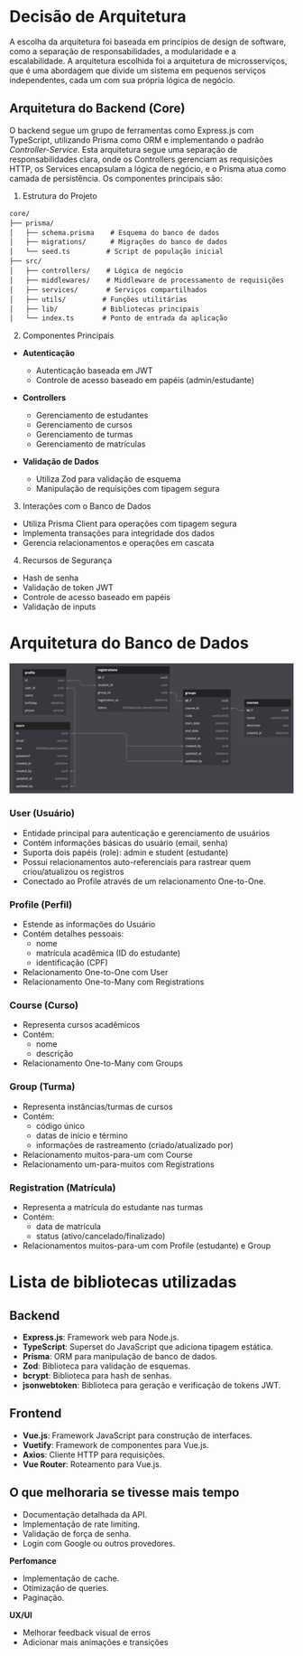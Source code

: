 # Decisão de Arquitetura

A escolha da arquitetura foi baseada em princípios de design de software, como a separação de responsabilidades, a modularidade e a escalabilidade. A arquitetura escolhida foi a arquitetura de microsserviços, que é uma abordagem que divide um sistema em pequenos serviços independentes, cada um com sua própria lógica de negócio.

## Arquitetura do Backend (Core)

O backend segue um grupo de ferramentas como Express.js com TypeScript, utilizando Prisma como ORM e implementando o padrão *Controller-Service*. Esta arquitetura segue uma separação de responsabilidades clara, onde os Controllers gerenciam as requisições HTTP, os Services encapsulam a lógica de negócio, e o Prisma atua como camada de persistência. Os componentes principais são:

1. Estrutura do Projeto

```txt
core/
├── prisma/
│   ├── schema.prisma    # Esquema do banco de dados
│   ├── migrations/      # Migrações do banco de dados
│   └── seed.ts         # Script de população inicial
├── src/
│   ├── controllers/    # Lógica de negócio
│   ├── middlewares/    # Middleware de processamento de requisições
│   ├── services/       # Serviços compartilhados
│   ├── utils/         # Funções utilitárias
│   ├── lib/           # Bibliotecas principais
│   └── index.ts       # Ponto de entrada da aplicação
```

2. Componentes Principais
- **Autenticação**
  - Autenticação baseada em JWT
  - Controle de acesso baseado em papéis (admin/estudante)

- **Controllers**  
  - Gerenciamento de estudantes
  - Gerenciamento de cursos
  - Gerenciamento de turmas
  - Gerenciamento de matrículas

- **Validação de Dados**
  - Utiliza Zod para validação de esquema
  - Manipulação de requisições com tipagem segura

3. Interações com o Banco de Dados
- Utiliza Prisma Client para operações com tipagem segura
- Implementa transações para integridade dos dados
- Gerencia relacionamentos e operações em cascata

4. Recursos de Segurança
- Hash de senha
- Validação de token JWT
- Controle de acesso baseado em papéis
- Validação de inputs

# Arquitetura do Banco de Dados

![Arquitetura do Banco de Dados](/_docs/imgs/database_architecture.png)

### User (Usuário)
- Entidade principal para autenticação e gerenciamento de usuários
- Contém informações básicas do usuário (email, senha)
- Suporta dois papéis (role): admin e student (estudante)
- Possui relacionamentos auto-referenciais para rastrear quem criou/atualizou os registros
- Conectado ao Profile através de um relacionamento One-to-One.

### Profile (Perfil)
- Estende as informações do Usuário
- Contém detalhes pessoais:
  - nome
  - matrícula acadêmica (ID do estudante)
  - identificação (CPF)
- Relacionamento One-to-One com User
- Relacionamento One-to-Many com Registrations

### Course (Curso)
- Representa cursos acadêmicos
- Contém:
  - nome
  - descrição
- Relacionamento One-to-Many com Groups

### Group (Turma)
- Representa instâncias/turmas de cursos
- Contém:
  - código único
  - datas de início e término
  - informações de rastreamento (criado/atualizado por)
- Relacionamento muitos-para-um com Course
- Relacionamento um-para-muitos com Registrations

### Registration (Matrícula)
- Representa a matrícula do estudante nas turmas
- Contém:
  - data de matrícula
  - status (ativo/cancelado/finalizado)
- Relacionamentos muitos-para-um com Profile (estudante) e Group


# Lista de bibliotecas utilizadas

## Backend

- **Express.js**: Framework web para Node.js.
- **TypeScript**: Superset do JavaScript que adiciona tipagem estática.
- **Prisma**: ORM para manipulação de banco de dados.
- **Zod**: Biblioteca para validação de esquemas.
- **bcrypt**: Biblioteca para hash de senhas.
- **jsonwebtoken**: Biblioteca para geração e verificação de tokens JWT.

## Frontend

- **Vue.js**: Framework JavaScript para construção de interfaces.
- **Vuetify**: Framework de componentes para Vue.js.
- **Axios**: Cliente HTTP para requisições.
- **Vue Router**: Roteamento para Vue.js.


## O que melhoraria se tivesse mais tempo

- Documentação detalhada da API.
- Implementação de rate limiting.
- Validação de força de senha.
- Login com Google ou outros provedores.

**Perfomance**

- Implementação de cache.
- Otimização de queries.
- Paginação.

**UX/UI**

- Melhorar feedback visual de erros
- Adicionar mais animações e transições